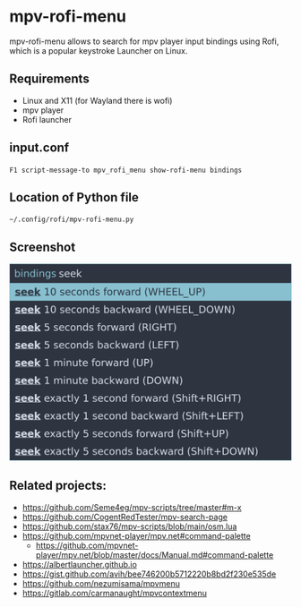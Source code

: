 
# mpv-rofi-menu

mpv-rofi-menu allows to search for mpv player input bindings using Rofi,
which is a popular keystroke Launcher on Linux.

## Requirements

- Linux and X11 (for Wayland there is wofi)
- mpv player
- Rofi launcher

## input.conf

`F1 script-message-to mpv_rofi_menu show-rofi-menu bindings`

## Location of Python file

`~/.config/rofi/mpv-rofi-menu.py`

## Screenshot

![screenshot](screenshot.png)

## Related projects:

- https://github.com/Seme4eg/mpv-scripts/tree/master#m-x
- https://github.com/CogentRedTester/mpv-search-page
- https://github.com/stax76/mpv-scripts/blob/main/osm.lua
- https://github.com/mpvnet-player/mpv.net#command-palette
  - https://github.com/mpvnet-player/mpv.net/blob/master/docs/Manual.md#command-palette
- https://albertlauncher.github.io
- https://gist.github.com/avih/bee746200b5712220b8bd2f230e535de
- https://github.com/nezumisama/mpvmenu
- https://gitlab.com/carmanaught/mpvcontextmenu
